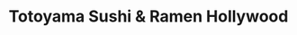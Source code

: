 ---
layout: place
title: "Totoyama Sushi & Ramen Hollywood"
permalink: /california/los-angeles/totoyama-sushi-ramen-hollywood.html
stateAbbr: CA
stateName: California
cityName: Los Angeles
seo:
  name: "Totoyama Sushi & Ramen Hollywood"
  type: Restaurant
  links: https://www.totoyamasushi.com/
description: "Compact option for sushi, ramen, Japanese classics or an omakase tasting menu with beer & wine. Looking for sushi in Los Angeles, California? Check out Totoy..."
place_id: ChIJJetq1HG_woAR0TzOtLw6fK8
photos:
  - name: >-
      places/ChIJJetq1HG_woAR0TzOtLw6fK8/photos/AeeoHcIgsAeXkIggAjoLBuvpphaOS9gE4XzPPQ_G1C4zATdZX83Q3PwC6bJkfNk2TZotOk2pn_xOCvGMkFT5TynWFrvesGdNdvuJAfPPtO_oDdGmSNezdrBKk-tKbyX9LKfel8DaVZsmfH9L97nZbt9CwuAnI6PtGxkevoOSKfx_Watt_sN-izfza-LOusM8DGK8bHv4a57kpGoau4Fbscenk0gvewKfKm9YCzOeVtKCPndWmLBZwVZB1y4-FFOm-YGsK_7JO55Iq8Hykz1ljObgK5wWckuGzReo0XXb_k051VGSMg
    widthPx: 4800
    heightPx: 3203
    authorAttributions:
      - displayName: Totoyama Sushi & Ramen Hollywood
        uri: https://maps.google.com/maps/contrib/101967078700096307401
        photoUri: >-
          https://lh3.googleusercontent.com/a-/ALV-UjVX2nalWyCk2bo_fU1jublQv4oTZB5WZw8AotdPotvrOmaO1Ug=s100-p-k-no-mo
    flagContentUri: >-
      https://www.google.com/local/imagery/report/?cb_client=maps_api_places.places_api&image_key=!1e10!2sAF1QipM1YqCCNegwLYIJPG-D9wODRSrIS7yKEA0yhTqi&hl=en-US
    googleMapsUri: >-
      https://www.google.com/maps/place//data=!3m4!1e2!3m2!1sAF1QipM1YqCCNegwLYIJPG-D9wODRSrIS7yKEA0yhTqi!2e10!4m2!3m1!1s0x80c2bf71d46aeb25:0xaf7c3abcb4ce3cd1
  - name: >-
      places/ChIJJetq1HG_woAR0TzOtLw6fK8/photos/AeeoHcLvgtkPTNW0fdK99w3CW5kkcL8UyGhZT8DxSD0FFOOlC1QIRFNVJ6kS95cZEXTvKQ3aJXg96WQfgC--d9xOLa1h1OwGt6in6lbY-RTh1nxADbMQ02pXrAu3YVwUmb7vubn52STuv6XR7Nc9LmnkB8etdv1diNi23WcXJh4DKgePcYKxoswwjbUz7xhp9-q_vx45f2dlMgeYghBjgHdWaJSzwCMBNcRz0Pbz2t8X6K-lejLzvxHiKaN0rVcjl4jKk0oBFOkcvi-x5k1SgF56tSV8_MgzrWXoj41O9zE5ZqFNQA
    widthPx: 3200
    heightPx: 4800
    authorAttributions:
      - displayName: Totoyama Sushi & Ramen Hollywood
        uri: https://maps.google.com/maps/contrib/101967078700096307401
        photoUri: >-
          https://lh3.googleusercontent.com/a-/ALV-UjVX2nalWyCk2bo_fU1jublQv4oTZB5WZw8AotdPotvrOmaO1Ug=s100-p-k-no-mo
    flagContentUri: >-
      https://www.google.com/local/imagery/report/?cb_client=maps_api_places.places_api&image_key=!1e10!2sAF1QipPYUp8IidQea9wjVqnJyZep1ozaWq16-2ml5LWW&hl=en-US
    googleMapsUri: >-
      https://www.google.com/maps/place//data=!3m4!1e2!3m2!1sAF1QipPYUp8IidQea9wjVqnJyZep1ozaWq16-2ml5LWW!2e10!4m2!3m1!1s0x80c2bf71d46aeb25:0xaf7c3abcb4ce3cd1
  - name: >-
      places/ChIJJetq1HG_woAR0TzOtLw6fK8/photos/AeeoHcK8xgqm6T_orSq3cF9ejrifpMfmTdUINXdjb_cLXapb2aTfMfQpcPy3jPRy7S1xifq0pb5PY54QWjNy-cwozuDzspOpAzt3dwtiIaOrPaYo9inPOKdPSLrPdlChSVxxKUNxqXRgoVg2JfabkOfNqJmJ4wbUyV-D5kVpBPTTD6u_t4-fpaMLzw7kAXJ2JZcQYpJt7znMMBzYd2e65GK8boXHpbtSGGkz_RcWAs_Fdvic_OEHW6xe0_ueLrTn5U7eBYXyh9YTeSBYBxrRQSIxR0hcyB64ztjCvFQiK5_jEbbRg6UETfHrwZjoT-On4ZJyafX6j7ayk-7SmijDN3MKXe0lsJ_DCHMGATB3mSiMtm-TGJ3m2wfD_rSn3n6lTkMl0gHg_J8RMWRVvUi9GrKamKrqATRm1oCtnP4AEqgo2PWlhvFc
    widthPx: 4032
    heightPx: 3024
    authorAttributions:
      - displayName: Fel Adi
        uri: https://maps.google.com/maps/contrib/113206255500961757747
        photoUri: >-
          https://lh3.googleusercontent.com/a-/ALV-UjX0YKU7o2NkN0qSqYLOFoPhh_i-DcPOYftReAbvqsYtKR1VHng=s100-p-k-no-mo
    flagContentUri: >-
      https://www.google.com/local/imagery/report/?cb_client=maps_api_places.places_api&image_key=!1e10!2sCIHM0ogKEICAgMCw_7njwwE&hl=en-US
    googleMapsUri: >-
      https://www.google.com/maps/place//data=!3m4!1e2!3m2!1sCIHM0ogKEICAgMCw_7njwwE!2e10!4m2!3m1!1s0x80c2bf71d46aeb25:0xaf7c3abcb4ce3cd1
  - name: >-
      places/ChIJJetq1HG_woAR0TzOtLw6fK8/photos/AeeoHcIS1ptVmTKNjJcDrjDY_9gXwmm82E_8ZGKHnfKxvxOiuBqi-uLFUw1gdpiI2EM4RssU9nI80arrrOvtuVtVpkqW7msLOTPbqwGVvbTjmRMNNfcb74Y5vecs1zPD_A6Rx4Gt_mw7VJdTJ4BdIvLN8at_E6tv7KhvKJSG-f0UZHUsEsNinV8yMRkKddfx1Sy3Y5eypi2TeB89sZn3um9a5iz-TR76nLSie1zVRn-c6AyZ-8byiIvUaXe0K1wKILmAqGQNMI6yg7jxg600SCAkdkpQkkqbvtn9WIUWNT4ZgvSCLBkJGPqBssG-4VMS20RNKiJ2WKIxgrIhDemQfFXy297sWFFu2pdHA-N_3GbzJIWnbsDepYugtJBYV0LxQ52Y4ST0o9ppcxo7kTCqXRXXyucnFHSbDEzIU4jesHjJIhYMjEw
    widthPx: 4032
    heightPx: 3024
    authorAttributions:
      - displayName: Zen Akire
        uri: https://maps.google.com/maps/contrib/107230863323201759374
        photoUri: >-
          https://lh3.googleusercontent.com/a-/ALV-UjVDAgwWc-I8mT1IyfL5ojDNhZUtTL_OYuDNIjIvdRaDmR1nBhmh=s100-p-k-no-mo
    flagContentUri: >-
      https://www.google.com/local/imagery/report/?cb_client=maps_api_places.places_api&image_key=!1e10!2sCIHM0ogKEICAgMCgqruc6gE&hl=en-US
    googleMapsUri: >-
      https://www.google.com/maps/place//data=!3m4!1e2!3m2!1sCIHM0ogKEICAgMCgqruc6gE!2e10!4m2!3m1!1s0x80c2bf71d46aeb25:0xaf7c3abcb4ce3cd1
  - name: >-
      places/ChIJJetq1HG_woAR0TzOtLw6fK8/photos/AeeoHcJiu0qtwB7MqO7OCMiHIixAELLhTDwAiLURPY5cOYf5qNq00kaadkX3--GMgZvNQXXgmh8UBxA5s3wL3-8b0U0Wkjo7IoJ6LdC4JYSOdIgYut-X2hoAWc54nQOESUcsuNNb9aU2AY4_AUY9qcDmDCim4id5RWrmY5MjL0pPIWzuv_TU107H5zIG152Em9N5ubI8InEaDMcR2qKt6n-w0rEX7V64LrLked--iGZjGSsyg7Xs-QMoq532yHK4n_KmKES8DRV4pK1Ozt80wbrioq4yfU5YPxVPa4Zl0O2cvtjx77Lw6nCF97H_1rcy2MDk7Dfdi_YgAUhFKmkTLL2RnkOsZIWtwXoCjjL5xnqhPlHwBkqqZyGeD5o3nLo8V9ebyjg4pMo4CeFqHPRtzCwzFnfRBXidj3yaaeoS4c9nRoUTig
    widthPx: 4800
    heightPx: 3202
    authorAttributions:
      - displayName: Royce Mathew
        uri: https://maps.google.com/maps/contrib/110965780602403380288
        photoUri: >-
          https://lh3.googleusercontent.com/a-/ALV-UjXQvcDX6zdi_cGpVVwb9ApMeXY-ZKx6Vnonq0tE5djRTOSxAkoO=s100-p-k-no-mo
    flagContentUri: >-
      https://www.google.com/local/imagery/report/?cb_client=maps_api_places.places_api&image_key=!1e10!2sCIHM0ogKEICAgIDzpdvLbw&hl=en-US
    googleMapsUri: >-
      https://www.google.com/maps/place//data=!3m4!1e2!3m2!1sCIHM0ogKEICAgIDzpdvLbw!2e10!4m2!3m1!1s0x80c2bf71d46aeb25:0xaf7c3abcb4ce3cd1
  - name: >-
      places/ChIJJetq1HG_woAR0TzOtLw6fK8/photos/AeeoHcL6Fj-0Osl3RFmxIsBRljRnLlqL01Qe1AyesKYRrEnDEPK1FNFO6GLB9Tgx7VfleRBx3kt0MuXDXo9i6rEqnnk8PQME9WW9zPNeD30jJvkEFQ9VhzZ_626_Gx7DjT_W7TjYgTJ4bCinwlN7FEMHcx2Ed32OdMfjmsSkE10kK1hZJuWRf8rt1VvvAsFX6AK_irSTbBPwpybacygUFczsqiQF9Gf9ooE0qMuw2hbgivEYtDADIuhTEcAHv3YViMVsCoFIl1josHgiFKk3uBZZnqKWlEdbCuPF78iVC1BCf_dAqiC-p9M2ODO9ZDks4MX9YA7s3aT63HabFxVfSYSVi7oseTsaQoRWbGxKa2pwLksMp35BgK6hXHCuSuOCXltLhZroL-3KJ0_o662ECeksxeNsPTgOkagoplhQ1RfbUnycZ78
    widthPx: 3024
    heightPx: 4032
    authorAttributions:
      - displayName: Boriykhon Sultonkhujaev
        uri: https://maps.google.com/maps/contrib/107464910977723315641
        photoUri: >-
          https://lh3.googleusercontent.com/a-/ALV-UjUaWViD_Jbgl3t3C-YRgDhBbBc6_Uq6JPdYAR3oRYjmWcP9DEAs=s100-p-k-no-mo
    flagContentUri: >-
      https://www.google.com/local/imagery/report/?cb_client=maps_api_places.places_api&image_key=!1e10!2sCIHM0ogKEICAgMCg49Sm5wE&hl=en-US
    googleMapsUri: >-
      https://www.google.com/maps/place//data=!3m4!1e2!3m2!1sCIHM0ogKEICAgMCg49Sm5wE!2e10!4m2!3m1!1s0x80c2bf71d46aeb25:0xaf7c3abcb4ce3cd1
  - name: >-
      places/ChIJJetq1HG_woAR0TzOtLw6fK8/photos/AeeoHcI-Hbtg2NJ6iS-wXaeBZA5VsfGsbXTTnPiC4I0z7Qowsl7NjJba4oN4jAr-POE_b9i8qn0mi1WLrpCq3LE_TU8ouQ-XXY980ZKyWy51GMpgGms06anOk2Wanuq2ArhOeuGe-IMTzl3R-2WgOJPv4vzqUtG3cj_FKxaAGMRJH9gg5iiGKES2k_LI_ah5wDvAc8mmpZlWIzbqMZ5BzQxSFppuoKgaj2mVi73KUQvUeuAXKQMxRQ0G58qcruLiJ7hhGDBldRnkxaL-qe9UbNlClC0WTkSIzH-SpFkwtQWGuu_rvBUGfMkb_fOxhnWOi19r5_N16libBJLZuTs1uyaL1zIKWxPz6JTpavIHVIrgTaJKIQiSrwLs_av_wm4mjaZzHOilwfD0dZRN7X351hSa5HLwhEGatThSxiP1nmfJ1lujfg
    widthPx: 2932
    heightPx: 2690
    authorAttributions:
      - displayName: Sylvie DUTOT
        uri: https://maps.google.com/maps/contrib/117184673951514081415
        photoUri: >-
          https://lh3.googleusercontent.com/a/ACg8ocKm2R2DUzm1UYPfW46W3dbGt-z_izvNc7EV0TpqLoBNkDckGw=s100-p-k-no-mo
    flagContentUri: >-
      https://www.google.com/local/imagery/report/?cb_client=maps_api_places.places_api&image_key=!1e10!2sCIHM0ogKEICAgICRufOWBg&hl=en-US
    googleMapsUri: >-
      https://www.google.com/maps/place//data=!3m4!1e2!3m2!1sCIHM0ogKEICAgICRufOWBg!2e10!4m2!3m1!1s0x80c2bf71d46aeb25:0xaf7c3abcb4ce3cd1
  - name: >-
      places/ChIJJetq1HG_woAR0TzOtLw6fK8/photos/AeeoHcJZBCcHGCUz1o7rzFFi5amI7JtbSaxOE-eTbRyQvV7H3hhlTpLCXE_qQCgE3eI76ipkpOt6HkeAmHv1IHZRN4QMPR76-le9bvoSFgJ7Ib4iR89H1M4hjQt1NEK2g4pRE9_NkMRfXAsxzMQUaV3xqyfQ4xQfdlxMkovEISjG83w2AAfTiOr4H5jFuceC8BW4tFkm3BsnUeCi1vtzUaPDfBanC11Kkr0dcLh_XiNhfIXMgMenz0Hps94mQwnOJUd89aw9oYUf3VLp0xrf7q8yqEJ0laVJkfiFu-Tc5XX3n_xDdDR1HY7lTpqtc8R2I8hWrJC_KMsA48gKyH1iP-jMpieM6NC0lVjU1Es9-QeY0WUL_qXaSkggW3JffW7qCWKTrKIh5E4aXRwocSdFU48AcTS-Wkct0S-LXBfkK43bFsq2Jw
    widthPx: 3024
    heightPx: 4032
    authorAttributions:
      - displayName: sofia sabadini
        uri: https://maps.google.com/maps/contrib/105619157942391179783
        photoUri: >-
          https://lh3.googleusercontent.com/a-/ALV-UjX0AgQLSqpRjLcQ5hncUTbA_TnHKS0bsLbz8RYDyEcxDsfqyxX8=s100-p-k-no-mo
    flagContentUri: >-
      https://www.google.com/local/imagery/report/?cb_client=maps_api_places.places_api&image_key=!1e10!2sCIHM0ogKEICAgICX68SBSw&hl=en-US
    googleMapsUri: >-
      https://www.google.com/maps/place//data=!3m4!1e2!3m2!1sCIHM0ogKEICAgICX68SBSw!2e10!4m2!3m1!1s0x80c2bf71d46aeb25:0xaf7c3abcb4ce3cd1
  - name: >-
      places/ChIJJetq1HG_woAR0TzOtLw6fK8/photos/AeeoHcKaASrrJeP0RQIVkIX-3wKkIctOyr2Eeiy8mApSJuzXN_IxGXQtoYLfwUwsqs6etup6b4v1c0ZuAT-74PMGI2E9UQ365XaYltUJthHcEOok22HviPSsKqkjLtvMZg90-mu5FynVSyQp3TVDfeo2jPAF9LF0ll2rQcZ9WCt1Uz9adoA16bbTEtPZs8oMzY1fNDK7j7NynHAK9gKtQ21sMh_G5ABJEou7DLD_LCVqr628YToAVwrFm-bXnq0sNzvzQKlrqoAG31BnQb4DFNaTiLWSN62wqYz2p26hWPxZUtYJvxJtHNweiI2NSLL0E6xqL6-lm0seYKptaFE6NZoHNq_nmvJ3NAx1BSxy6dYzhSa7etQbE-jfkWpsTdZDG9Fh-25d2axKKDT04olC7B-PkGcpKm2cdS597tMJ1oDBNGHaAA
    widthPx: 4800
    heightPx: 3201
    authorAttributions:
      - displayName: Royce Mathew
        uri: https://maps.google.com/maps/contrib/110965780602403380288
        photoUri: >-
          https://lh3.googleusercontent.com/a-/ALV-UjXQvcDX6zdi_cGpVVwb9ApMeXY-ZKx6Vnonq0tE5djRTOSxAkoO=s100-p-k-no-mo
    flagContentUri: >-
      https://www.google.com/local/imagery/report/?cb_client=maps_api_places.places_api&image_key=!1e10!2sCIHM0ogKEICAgIDzpdvXLg&hl=en-US
    googleMapsUri: >-
      https://www.google.com/maps/place//data=!3m4!1e2!3m2!1sCIHM0ogKEICAgIDzpdvXLg!2e10!4m2!3m1!1s0x80c2bf71d46aeb25:0xaf7c3abcb4ce3cd1
  - name: >-
      places/ChIJJetq1HG_woAR0TzOtLw6fK8/photos/AeeoHcIt9Zet4M2hNHBXSvqhrn-l3-_LIzVwlXFk4G5J1-gaCGTqGyVzQowVX2ZTzzuu1uE1biNhWppS3LVxZe9cq1ht77NrTXOj50PHk8kBGgFFIrPNmpjp7CSTyY6AjouIQptlXE2X8t98qgMC33YtEO4i-xuSS00YgagNnOUU3sUYBQzYAyAgVGO2cIwG08P_l8_2V2sjqwaEtmoi-t8aof3hxblmMoXneWY8yaJm2uwyZ_j6ezrKmAPqeiJxhFViN_kh7cCOco5YFjumJ6VKtnJMnRprgJW1-mOM5tSmJvKOFVVG4gYM4MHDl3C4yT3yqyHzRgkeII33u680aL3zxus-xu2VK1t92LI8WLew8USw4ABNJUDtesDJmPjwAg_x_PeGWCTcko2sKMss6C3Tar5M03WBI4UzkaaSxVa0c0ESmolq
    widthPx: 4800
    heightPx: 2700
    authorAttributions:
      - displayName: Jackson Longan
        uri: https://maps.google.com/maps/contrib/108136555990475173578
        photoUri: >-
          https://lh3.googleusercontent.com/a-/ALV-UjUo-unJTWi-Py6z-vaIt0U4U2k9mA36YjRObtaKA2rlIFdqbmhJ3g=s100-p-k-no-mo
    flagContentUri: >-
      https://www.google.com/local/imagery/report/?cb_client=maps_api_places.places_api&image_key=!1e10!2sCIHM0ogKEICAgIDrhN2s_gE&hl=en-US
    googleMapsUri: >-
      https://www.google.com/maps/place//data=!3m4!1e2!3m2!1sCIHM0ogKEICAgIDrhN2s_gE!2e10!4m2!3m1!1s0x80c2bf71d46aeb25:0xaf7c3abcb4ce3cd1
address: 6201 Hollywood Blvd Suite 118, Los Angeles, CA 90028, USA
street: 6201 Hollywood Blvd Suite 118
city: Los Angeles
state: CA
zip: '90028'
country: USA
neighborhood: Central LA
latitude: '34.101882'
longitude: '-118.324576'
accessibility_options:
  wheelchairAccessibleEntrance: true
  wheelchairAccessibleRestroom: true
  wheelchairAccessibleSeating: true
business_status: OPERATIONAL
name: Totoyama Sushi & Ramen Hollywood
google_maps_links:
  directionsUri: >-
    https://www.google.com/maps/dir//''/data=!4m7!4m6!1m1!4e2!1m2!1m1!1s0x80c2bf71d46aeb25:0xaf7c3abcb4ce3cd1!3e0
  placeUri: https://maps.google.com/?cid=12645046435911187665
  writeAReviewUri: >-
    https://www.google.com/maps/place//data=!4m3!3m2!1s0x80c2bf71d46aeb25:0xaf7c3abcb4ce3cd1!12e1
  reviewsUri: >-
    https://www.google.com/maps/place//data=!4m4!3m3!1s0x80c2bf71d46aeb25:0xaf7c3abcb4ce3cd1!9m1!1b1
  photosUri: >-
    https://www.google.com/maps/place//data=!4m3!3m2!1s0x80c2bf71d46aeb25:0xaf7c3abcb4ce3cd1!10e5
primary_type: Sushi Restaurant
opening_hours:
  regular: null
  current: null
secondary_opening_hours:
  regular:
    weekdayDescriptions: null
    type: null
  current:
    weekdayDescriptions: null
    type: null
phone: (323) 791-7791
price_level: null
price_range: $20 &ndash; $30
rating: '4.2'
rating_count: 518
website: https://www.totoyamasushi.com/
reviews:
  - name: >-
      places/ChIJJetq1HG_woAR0TzOtLw6fK8/reviews/ChZDSUhNMG9nS0VJQ0FnTUNnNDlTbVJ3EAE
    relativePublishTimeDescription: a month ago
    rating: 5
    text:
      text: >-
        I had an outstanding experience at Totoyama Sushi & Ramen in Hollywood —
        hands down, some of the best sushi I’ve ever had!


        The quality and freshness of the rolls were simply incredible. Every
        bite was packed with flavor, and you could really taste how fresh the
        seafood was. We ordered a roll with eel, and to my surprise, the eel
        portion was three times larger than the rice — something you rarely see,
        especially in the U.S. The portions overall were huge — definitely
        generous enough to satisfy any sushi lover.


        The presentation was also impressive, with a diverse and creative
        arrangement that made the dishes look just as good as they tasted.


        Now, let’s talk about the prices — they were shockingly low! I honestly
        didn’t expect to find such high-quality seafood at such affordable
        prices in America. It felt like an absolute steal for the kind of meal
        we had.


        A special mention goes to the chef, who not only prepared everything
        super quickly but also took the time to guide us through the menu. He
        was incredibly helpful, pointing out which rolls were made exclusively
        with seafood and which ones might be prepared alongside non-halal
        ingredients — something I really appreciated.
      languageCode: en
    originalText:
      text: >-
        I had an outstanding experience at Totoyama Sushi & Ramen in Hollywood —
        hands down, some of the best sushi I’ve ever had!


        The quality and freshness of the rolls were simply incredible. Every
        bite was packed with flavor, and you could really taste how fresh the
        seafood was. We ordered a roll with eel, and to my surprise, the eel
        portion was three times larger than the rice — something you rarely see,
        especially in the U.S. The portions overall were huge — definitely
        generous enough to satisfy any sushi lover.


        The presentation was also impressive, with a diverse and creative
        arrangement that made the dishes look just as good as they tasted.


        Now, let’s talk about the prices — they were shockingly low! I honestly
        didn’t expect to find such high-quality seafood at such affordable
        prices in America. It felt like an absolute steal for the kind of meal
        we had.


        A special mention goes to the chef, who not only prepared everything
        super quickly but also took the time to guide us through the menu. He
        was incredibly helpful, pointing out which rolls were made exclusively
        with seafood and which ones might be prepared alongside non-halal
        ingredients — something I really appreciated.
      languageCode: en
    authorAttribution:
      displayName: Boriykhon Sultonkhujaev
      uri: https://www.google.com/maps/contrib/107464910977723315641/reviews
      photoUri: >-
        https://lh3.googleusercontent.com/a-/ALV-UjUaWViD_Jbgl3t3C-YRgDhBbBc6_Uq6JPdYAR3oRYjmWcP9DEAs=s128-c0x00000000-cc-rp-mo-ba3
    publishTime: '2025-02-20T11:26:46.651931Z'
    flagContentUri: >-
      https://www.google.com/local/review/rap/report?postId=ChZDSUhNMG9nS0VJQ0FnTUNnNDlTbVJ3EAE&d=17924085&t=1
    googleMapsUri: >-
      https://www.google.com/maps/reviews/data=!4m6!14m5!1m4!2m3!1sChZDSUhNMG9nS0VJQ0FnTUNnNDlTbVJ3EAE!2m1!1s0x80c2bf71d46aeb25:0xaf7c3abcb4ce3cd1
  - name: >-
      places/ChIJJetq1HG_woAR0TzOtLw6fK8/reviews/ChdDSUhNMG9nS0VJQ0FnTUR3NHFHU25BRRAB
    relativePublishTimeDescription: 2 weeks ago
    rating: 5
    text:
      text: >-
        I must stop if you’re in the area, a nice hidden gem tucked away in the
        city! The service was amazing and they definitely made me feel at home
        for the 30 minutes. I was there.

        My friend and I enjoyed these delicious sake martinis! Which I never
        knew were a thing? And they were so delicious! Decided to grab a little
        sushi appetizer ( the spider roll) WOW ! I definitely will be coming
        back here with my girlfriends!
      languageCode: en
    originalText:
      text: >-
        I must stop if you’re in the area, a nice hidden gem tucked away in the
        city! The service was amazing and they definitely made me feel at home
        for the 30 minutes. I was there.

        My friend and I enjoyed these delicious sake martinis! Which I never
        knew were a thing? And they were so delicious! Decided to grab a little
        sushi appetizer ( the spider roll) WOW ! I definitely will be coming
        back here with my girlfriends!
      languageCode: en
    authorAttribution:
      displayName: Nova Giacalone
      uri: https://www.google.com/maps/contrib/103502794026354383942/reviews
      photoUri: >-
        https://lh3.googleusercontent.com/a-/ALV-UjXRHTEjwlhNo5ORoK3fO3-7_eJB902rfZW8B0fsXnzzHyPerBk=s128-c0x00000000-cc-rp-mo-ba4
    publishTime: '2025-03-24T23:41:42.298305Z'
    flagContentUri: >-
      https://www.google.com/local/review/rap/report?postId=ChdDSUhNMG9nS0VJQ0FnTUR3NHFHU25BRRAB&d=17924085&t=1
    googleMapsUri: >-
      https://www.google.com/maps/reviews/data=!4m6!14m5!1m4!2m3!1sChdDSUhNMG9nS0VJQ0FnTUR3NHFHU25BRRAB!2m1!1s0x80c2bf71d46aeb25:0xaf7c3abcb4ce3cd1
  - name: >-
      places/ChIJJetq1HG_woAR0TzOtLw6fK8/reviews/ChZDSUhNMG9nS0VJQ0FnTUN3XzduakF3EAE
    relativePublishTimeDescription: 3 weeks ago
    rating: 4
    text:
      text: >-
        As Aussies travelling in America, sometimes you just need a quiet
        evening without having to reciprocate high energy service. This was the
        comforting meal with polite service we needed. The food felt healthy and
        the service allowed us to feel comfortable in our own space.
      languageCode: en
    originalText:
      text: >-
        As Aussies travelling in America, sometimes you just need a quiet
        evening without having to reciprocate high energy service. This was the
        comforting meal with polite service we needed. The food felt healthy and
        the service allowed us to feel comfortable in our own space.
      languageCode: en
    authorAttribution:
      displayName: Fel Adi
      uri: https://www.google.com/maps/contrib/113206255500961757747/reviews
      photoUri: >-
        https://lh3.googleusercontent.com/a-/ALV-UjX0YKU7o2NkN0qSqYLOFoPhh_i-DcPOYftReAbvqsYtKR1VHng=s128-c0x00000000-cc-rp-mo-ba3
    publishTime: '2025-03-22T11:35:54.708640Z'
    flagContentUri: >-
      https://www.google.com/local/review/rap/report?postId=ChZDSUhNMG9nS0VJQ0FnTUN3XzduakF3EAE&d=17924085&t=1
    googleMapsUri: >-
      https://www.google.com/maps/reviews/data=!4m6!14m5!1m4!2m3!1sChZDSUhNMG9nS0VJQ0FnTUN3XzduakF3EAE!2m1!1s0x80c2bf71d46aeb25:0xaf7c3abcb4ce3cd1
  - name: >-
      places/ChIJJetq1HG_woAR0TzOtLw6fK8/reviews/ChdDSUhNMG9nS0VJQ0FnSURYb2JIRHZnRRAB
    relativePublishTimeDescription: a month ago
    rating: 5
    text:
      text: >-
        A Hidden Gem on Hollywood Boulevard – Fresh Food and Exceptional
        Service!


        I had the pleasure of dining at Totoyama Sushi and Ramen on Hollywood
        Boulevard, and it was a great experience! From the moment I walked in, I
        was greeted with warm smiles and attentive service. The staff was
        friendly, knowledgeable about the menu, and made excellent
        recommendations.


        The food was absolutely top-notch. The sushi was incredibly fresh, with
        each piece crafted to perfection. The sashimi practically melted in my
        mouth, and the rolls were flavorful and beautifully presented. I also
        tried their ramen, and it was rich, savory, and perfectly
        balanced—comfort food at its finest.


        What stood out most was the attention to detail. From the quality of the
        ingredients to the presentation, it’s clear Totoyama takes pride in
        every dish they serve. The atmosphere was cozy yet modern, making it a
        great spot for both casual meals and special occasions.


        If you’re in Hollywood and craving fresh sushi or hearty ramen, I highly
        recommend stopping by Totoyama. You won’t be disappointed!
      languageCode: en
    originalText:
      text: >-
        A Hidden Gem on Hollywood Boulevard – Fresh Food and Exceptional
        Service!


        I had the pleasure of dining at Totoyama Sushi and Ramen on Hollywood
        Boulevard, and it was a great experience! From the moment I walked in, I
        was greeted with warm smiles and attentive service. The staff was
        friendly, knowledgeable about the menu, and made excellent
        recommendations.


        The food was absolutely top-notch. The sushi was incredibly fresh, with
        each piece crafted to perfection. The sashimi practically melted in my
        mouth, and the rolls were flavorful and beautifully presented. I also
        tried their ramen, and it was rich, savory, and perfectly
        balanced—comfort food at its finest.


        What stood out most was the attention to detail. From the quality of the
        ingredients to the presentation, it’s clear Totoyama takes pride in
        every dish they serve. The atmosphere was cozy yet modern, making it a
        great spot for both casual meals and special occasions.


        If you’re in Hollywood and craving fresh sushi or hearty ramen, I highly
        recommend stopping by Totoyama. You won’t be disappointed!
      languageCode: en
    authorAttribution:
      displayName: Nutri Steph
      uri: https://www.google.com/maps/contrib/106516891611006344793/reviews
      photoUri: >-
        https://lh3.googleusercontent.com/a-/ALV-UjUPGVQwBgjAGblI1kQJiD-q4_gX1j_lOnQOKAxLNFZVg5I4dbCh=s128-c0x00000000-cc-rp-mo-ba5
    publishTime: '2025-02-25T22:36:23.060215Z'
    flagContentUri: >-
      https://www.google.com/local/review/rap/report?postId=ChdDSUhNMG9nS0VJQ0FnSURYb2JIRHZnRRAB&d=17924085&t=1
    googleMapsUri: >-
      https://www.google.com/maps/reviews/data=!4m6!14m5!1m4!2m3!1sChdDSUhNMG9nS0VJQ0FnSURYb2JIRHZnRRAB!2m1!1s0x80c2bf71d46aeb25:0xaf7c3abcb4ce3cd1
  - name: >-
      places/ChIJJetq1HG_woAR0TzOtLw6fK8/reviews/ChZDSUhNMG9nS0VJQ0FnSUNmXzVLWENnEAE
    relativePublishTimeDescription: 3 months ago
    rating: 5
    text:
      text: >-
        Great place for a meal before a show at the Pantages,but give yourself
        time since it tends to be packed in the 2 hours before shows. They're
        great about being fast. Also fabulous with food allergies!
      languageCode: en
    originalText:
      text: >-
        Great place for a meal before a show at the Pantages,but give yourself
        time since it tends to be packed in the 2 hours before shows. They're
        great about being fast. Also fabulous with food allergies!
      languageCode: en
    authorAttribution:
      displayName: Cigal Shaham
      uri: https://www.google.com/maps/contrib/110571857230391895596/reviews
      photoUri: >-
        https://lh3.googleusercontent.com/a-/ALV-UjVbDVn-9lHZuNbdSAYhOUWbE10W-L8bGHzM013Cc-lKWEFQgAr3yA=s128-c0x00000000-cc-rp-mo-ba6
    publishTime: '2025-01-03T05:15:25.777664Z'
    flagContentUri: >-
      https://www.google.com/local/review/rap/report?postId=ChZDSUhNMG9nS0VJQ0FnSUNmXzVLWENnEAE&d=17924085&t=1
    googleMapsUri: >-
      https://www.google.com/maps/reviews/data=!4m6!14m5!1m4!2m3!1sChZDSUhNMG9nS0VJQ0FnSUNmXzVLWENnEAE!2m1!1s0x80c2bf71d46aeb25:0xaf7c3abcb4ce3cd1
parking_options:
  freeParkingLot: false
  paidParkingLot: true
  freeStreetParking: false
  paidStreetParking: true
  valetParking: true
  freeGarageParking: false
  paidGarageParking: true
payment_options:
  acceptsCreditCards: true
  acceptsDebitCards: true
  acceptsCashOnly: false
  acceptsNfc: true
allow_dogs: null
curbside_pickup: null
delivery: true
dine_in: true
good_for_children: true
good_for_groups: null
good_for_sports: false
live_music: false
menu_for_children: true
outdoor_seating: true
reservable: true
restroom: true
serves_beer: true
serves_breakfast: null
serves_brunch: false
serves_cocktails: true
serves_coffee: false
serves_dinner: true
serves_dessert: true
serves_lunch: true
serves_vegetarian_food: true
serves_wine: true
takeout: true
summary: >-
  Compact option for sushi, ramen, Japanese classics or an omakase tasting menu
  with beer & wine.

---